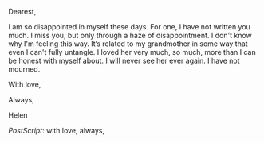 Dearest, 

I am so disappointed in myself these days. For one, I have not written you much. I miss you, but only through a haze of disappointment. I don't know why I'm feeling this way. It’s related to my grandmother in some way that even I can't fully untangle. I loved her very much, so much, more than I can be honest with myself about. I will never see her ever again. I have not mourned.

With love,

Always,

Helen

_PostScript_: with love, always,